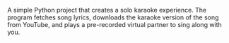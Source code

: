 A simple Python project that creates a solo karaoke experience.
The program fetches song lyrics, downloads the karaoke version of the song from YouTube, and plays a pre-recorded virtual partner to sing along with you.
